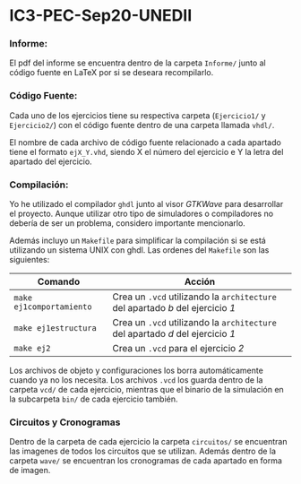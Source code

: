 # IC3-PEC-Sep20-UNEDII

### Informe:

El pdf del informe se encuentra dentro de la carpeta `Informe/` junto al código fuente en LaTeX por si se deseara recompilarlo.

### Código Fuente:

Cada uno de los ejercicios tiene su respectiva carpeta (`Ejercicio1/` y `Ejercicio2/`) con el código fuente dentro de una carpeta llamada `vhdl/`.

El nombre de cada archivo de código fuente relacionado a cada apartado tiene el formato `ejX_Y.vhd`, siendo X el número del ejercicio e Y la letra del apartado del ejercicio.

### Compilación:

Yo he utilizado el compilador `ghdl` junto al visor <em>GTKWave</em> para desarrollar el proyecto. Aunque utilizar otro tipo de simuladores o compiladores no debería de ser un problema, considero importante mencionarlo.

Además incluyo un `Makefile` para simplificar la compilación si se está utilizando un sistema UNIX con ghdl. Las ordenes del `Makefile` son las siguientes:

| Comando                | Acción                                                                                       |
|------------------------|----------------------------------------------------------------------------------------------|
|`make ej1comportamiento`| Crea un `.vcd` utilizando la `architecture` del apartado <em>b</em> del ejercicio <em>1</em> |
|`make ej1estructura`    | Crea un `.vcd` utilizando la `architecture` del apartado <em>d</em> del ejercicio <em>1</em> |
|`make ej2`              | Crea un `.vcd` para el ejercicio <em>2</em>                                                  |

Los archivos de objeto y configuraciones los borra automáticamente cuando ya no los necesita. Los archivos `.vcd` los guarda dentro de la carpeta `vcd/` de cada ejercicio, mientras que el binario de la simulación en la subcarpeta `bin/` de cada ejercicio también.

### Circuitos y Cronogramas

Dentro de la carpeta de cada ejercicio la carpeta `circuitos/` se encuentran las imagenes de todos los circuitos que se utilizan. Además dentro de la carpeta `wave/` se encuentran los cronogramas de cada apartado en forma de imagen.





